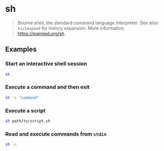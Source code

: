 # sh

> Bourne shell, the standard command language interpreter. See also: `histexpand` for history expansion. More information: <https://manned.org/sh>.

## Examples

### Start an interactive shell session

```bash
sh
```

### Execute a command and then exit

```bash
sh -c "command"
```

### Execute a script

```bash
sh path/to/script.sh
```

### Read and execute commands from `stdin`

```bash
sh -s
```
